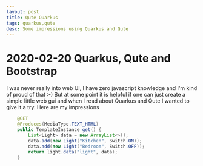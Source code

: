 ```yaml
---
layout: post
title: Qute Quarkus
tags: quarkus,qute
desc: Some impressions using Quarkus and Qute
---
```

# 2020-02-20 Quarkus, Qute and Bootstrap
I was never really into web UI, I have zero javascript knowledge and I'm kind of proud of that :-)
But at some point it is helpful if one can just create a simple little web gui and when I read about Quarkus and Qute I wanted to give it a try. Here are my impressions

```java
    @GET
    @Produces(MediaType.TEXT_HTML)
    public TemplateInstance get() {
        List<Light> data = new ArrayList<>();
        data.add(new Light("Kitchen", Switch.ON));
        data.add(new Light("Bedroom", Switch.OFF));
        return light.data("light", data);
    }
```
